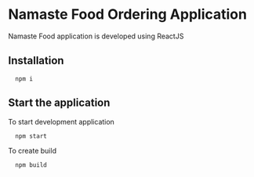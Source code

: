 # Namaste Food Ordering Application

Namaste Food application is developed using ReactJS

## Installation

```
  npm i
```

## Start the application

To start development application

```js
  npm start
```

To create build

```js
  npm build
```
